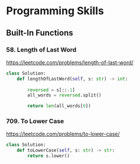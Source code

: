 # Programming Skills 

## Built-In Functions

### 58. Length of Last Word
https://leetcode.com/problems/length-of-last-word/

```python
class Solution:
    def lengthOfLastWord(self, s: str) -> int:
        
        reversed = s[::-1]
        all_words = reversed.split()

        return len(all_words[0])
```

### 709. To Lower Case
https://leetcode.com/problems/to-lower-case/

```python
class Solution:
    def toLowerCase(self, s: str) -> str:
        return s.lower()
```
